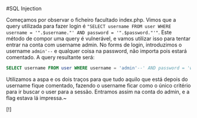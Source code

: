 #SQL Injection

Começamos por observar o ficheiro facultado index.php. Vimos que a query utilizada para fazer login é ```"SELECT username FROM user WHERE username = '".$username."' AND password = '".$password."'"```. Este método de compor uma query é vulnerável, e vamos utilizar isso para tentar entrar na conta com username admin. No forms de login, introduzimos o username ```admin'--``` e qualquer coisa na password, não importa pois estará comentado. A query resultante será:

```sql
SELECT username FROM user WHERE username = 'admin'--' AND password = 'wtv'
```

Utilizamos a aspa e os dois traços para que tudo aquilo que está depois do username fique comentado, fazendo o username ficar como o único critério para ir buscar o user para a sessão. Entramos assim na conta do admin, e a flag estava lá impressa.~

[!]

